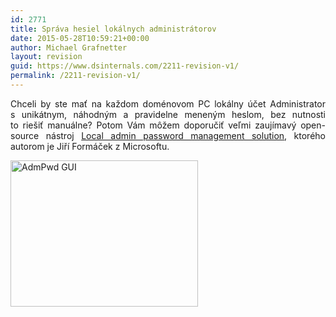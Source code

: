 ```yaml
---
id: 2771
title: Správa hesiel lokálnych administrátorov
date: 2015-05-28T10:59:21+00:00
author: Michael Grafnetter
layout: revision
guid: https://www.dsinternals.com/2211-revision-v1/
permalink: /2211-revision-v1/
---
```

<p style="text-align: justify;">
  Chceli by&nbsp;ste mať na každom doménovom PC lokálny účet Administrator s unikátnym, náhodným a pravidelne meneným heslom, bez nutnosti to riešiť manuálne? Potom Vám môžem doporučiť veľmi zaujímavý open-source nástroj <a title="Local admin password management solution" href="https://code.msdn.microsoft.com/Solution-for-management-of-ae44e789">Local admin password management solution</a>, ktorého autorom je Jiří Formáček z Microsoftu.
</p>

<img class=" wp-image-2231 size-medium aligncenter" src="https://www.dsinternals.com/wp-content/uploads/admpwd-300x234.png" alt="AdmPwd GUI" width="300" height="234" srcset="https://www.dsinternals.com/wp-content/uploads/admpwd-300x234.png 300w, https://www.dsinternals.com/wp-content/uploads/admpwd.png 388w" sizes="(max-width: 300px) 100vw, 300px" />